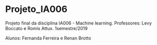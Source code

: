 # Projeto_IA006
Projeto final da disciplina IA006 - Machine learning. 
Professores: Levy Boccato e Romis Attux. 
1semestre/2019

Alunos: Fernanda Ferreira e Renan Brotto
